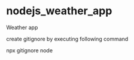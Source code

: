 # nodejs_weather_app
Weather app

create gitignore by executing following command

npx gitignore node

